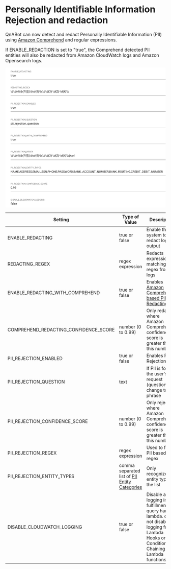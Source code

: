 # Personally Identifiable Information Rejection and redaction

QnABot can now detect and redact Personally Identifiable Information (PII) using [Amazon Comprehend](https://docs.aws.amazon.com/comprehend/latest/dg/how-pii.html) and regular expressions.

If ENABLE_REDACTION is set to "true", the Comprehend detected PII entities will also be redacted from Amazon CloudWatch logs and Amazon Opensearch logs.

![settings image](./settings.png)

|Setting | Type of Value | Description |
--------|---------------|-------------|
| ENABLE_REDACTING | true or false | Enable the system to redact log output
| REDACTING_REGEX | regex expression | Redacts expressions matching regex from logs
| ENABLE_REDACTING_WITH_COMPREHEND | true or false | Enables [Amazon Comprehend based PII Redacting](https://aws.amazon.com/blogs/machine-learning/detecting-and-redacting-pii-using-amazon-comprehend/)
| COMPREHEND_REDACTING_CONFIDENCE_SCORE | number (0 to 0.99) | Only redact PII where Amazon Comprehend's confidence score is greater than this number
| PII_REJECTION_ENABLED | true or false | Enables PII Rejection
| PII_REJECTION_QUESTION | text  | If PII is found, the user's request (question) will change to this phrase
| PII_REJECTION_CONFIDENCE_SCORE | number (0 to 0.99) | Only reject PII where Amazon Comprehend's confidence score is greater than this number
| PII_REJECTION_REGEX | regex expression | Used to find PII based on a regex
| PII_REJECTION_ENTITY_TYPES | comma separated list of [PII Entity Categories](https://aws.amazon.com/blogs/machine-learning/detecting-and-redacting-pii-using-amazon-comprehend/) | Only recognize PII entity types in the list
| DISABLE_CLOUDWATCH_LOGGING | true or false | Disable all logging in fulfillment es query handler lambda. does not disable logging from Lambda Hooks or Conditional Chaining Lambda functions
